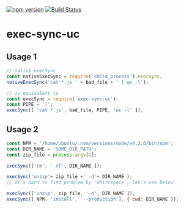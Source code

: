 [![npm version](https://img.shields.io/npm/v/exec-sync-uc.svg?style=flat-square)](https://www.npmjs.com/package/exec-sync-uc)
[![Build Status](https://travis-ci.org/b6pzeusbc54tvhw5jgpyw8pwz2x6gs/exec-sync-uc.svg?branch=master)](https://travis-ci.org/b6pzeusbc54tvhw5jgpyw8pwz2x6gs/exec-sync-uc)

# exec-sync-uc

## Usage 1

```javascript
// native execSync
const nativeExecSync = require('child_process').execSync;
nativeExecSync('cat *.js ' + bad_file + ' | wc -l');

// is equivalent to
const execSync = require('exec-sync-uc');
const PIPE = '|';
execSync([ 'cat *.js', bad_file, PIPE, 'wc -l' ]);
```




## Usage 2

```javascript
const NPM = '/home/ubuntu/.nvm/versions/node/v4.2.6/bin/npm';
const DIR_NAME = 'SOME_DIR_PATH';
const zip_file = process.argv[2];

execSync(['rm', '-rf', DIR_NAME ]);

execSync('unzip'+ zip_file +' -d'+ DIR_NAME );
// It's hard to find problem by `whitespace`, let's use below

execSync(['unzip', zip_file, '-d', DIR_NAME ]);
execSync([ NPM, 'install', '--production'], { cwd: DIR_NAME });
```
